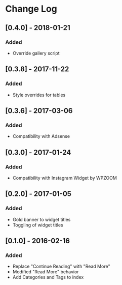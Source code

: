 # Change Log

## [0.4.0] - 2018-01-21
### Added
- Override gallery script

## [0.3.8] - 2017-11-22
### Added
- Style overrides for tables

## [0.3.6] - 2017-03-06
### Added
- Compatibility with Adsense

## [0.3.0] - 2017-01-24
### Added
- Compatibility with Instagram Widget by WPZOOM

## [0.2.0] - 2017-01-05
### Added
- Gold banner to widget titles
- Toggling of widget titles

## [0.1.0] - 2016-02-16
### Added
- Replace "Continue Reading" with "Read More"
- Modified "Read More" behavior
- Add Categories and Tags to index
